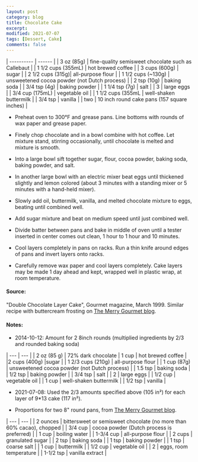 ```yaml
---
layout: post
category: blog
title: Chocolate Cake
excerpt:
modified: 2021-07-07
tags: [Dessert, Cake]
comments: false
---
```


| ---------- | ------ |
| 3 oz (85g) | fine-quality semisweet chocolate such as Callebaut |
| 1 1/2 cups (355mL) | hot brewed coffee |
| 3 cups (600g) | sugar |
| 2 1/2 cups (315g)| all-purpose flour |
| 1 1/2 cups (~130g) | unsweetened cocoa powder (not Dutch process)  |
| 2 tsp (10g) | baking soda |
| 3/4 tsp (4g) | baking powder |
| 1 1/4 tsp (7g) | salt |
| 3 | large eggs |
| 3/4 cup (175mL) | vegetable oil |
| 1 1/2 cups (355mL | well-shaken buttermilk |
| 3/4 tsp | vanilla |
| two | 10 inch round cake pans (157 square inches) |


- Preheat oven to 300°F and grease pans. Line bottoms with rounds of wax paper and grease paper.

- Finely chop chocolate and in a bowl combine with hot coffee. Let mixture stand, stirring occasionally, until chocolate is melted and mixture is smooth.

- Into a large bowl sift together sugar, flour, cocoa powder, baking soda, baking powder, and salt.

- In another large bowl with an electric mixer beat eggs until thickened slightly and lemon colored (about 3 minutes with a standing mixer or 5 minutes with a hand-held mixer).

- Slowly add oil, buttermilk, vanilla, and melted chocolate mixture to eggs, beating until combined well.

- Add sugar mixture and beat on medium speed until just combined well.

- Divide batter between pans and bake in middle of oven until a tester inserted in center comes out clean, 1 hour to 1 hour and 10 minutes.

- Cool layers completely in pans on racks. Run a thin knife around edges of pans and invert layers onto racks.

- Carefully remove wax paper and cool layers completely. Cake layers may be made 1 day ahead and kept, wrapped well in plastic wrap, at room temperature.


#### Source:
"Double Chocolate Layer Cake", Gourmet magazine, March 1999. Similar recipe with buttercream frosting on [The Merry Gourmet blog](https://www.merrygourmet.com/2012/03/making-changes-a-recipe-chocolate-cake-with-vanilla-buttercream-frosting).


#### Notes:

- 2014-10-12: Amount for 2 8inch rounds (multiplied ingredients by 2/3 and rounded baking soda)

| --- | --- |
| 2 oz (85 g) | 72% dark chocolate |
1 cup | hot brewed coffee |
|2 cups (400g) |sugar |
| 1 2/3 cups (210g) | all-purpose flour |
| 1 cup (87g) | unsweetened cocoa powder (not Dutch process) |
| 1.5 tsp | baking soda |
| 1/2 tsp | baking powder |
| 3/4 tsp | salt |
| 2 | large eggs |
| 1/2 cup | vegetable oil |
| 1 cup | well-shaken buttermilk |
| 1/2 tsp | vanilla |

- 2021-07-08: Used the 2/3 amounts specified above (105 in²) for each layer of 9*13 cake (117 in²).


- Proportions for two 8" round pans, from [The Merry Gourmet blog](https://www.merrygourmet.com/2012/03/making-changes-a-recipe-chocolate-cake-with-vanilla-buttercream-frosting).

| --- | --- |
| 2 ounces | bittersweet or semisweet chocolate (no more than 60% cacao), chopped |
| 3/4 cup | cocoa powder (Dutch process is preferred) |
| 1 cup | boiling water |
| 1-3/4 cup | all-purpose flour |
| 2 cups | granulated sugar |
| 2 tsp | baking soda |
| 1 tsp | baking powder |
| 1 tsp | coarse salt |
| 1 cup | buttermilk |
| 1/2 cup | vegetable oil |
| 2 | eggs, room temperature |
| 1-1/2 tsp | vanilla extract |
